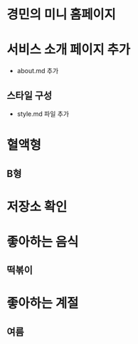 # 경민의 미니 홈페이지

# 서비스 소개 페이지 추가

- about.md 추가

## 스타일 구성

- style.md 파일 추가

# 혈액형

## B형

# 저장소 확인

# 좋아하는 음식

## 떡볶이

# 좋아하는 계절

## 여름
